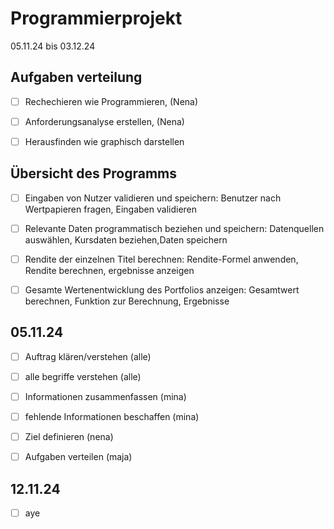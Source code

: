 # Programmierprojekt

05.11.24 bis 03.12.24

## Aufgaben verteilung
- [ ] Rechechieren wie Programmieren, (Nena)
- [ ] Anforderungsanalyse erstellen, (Nena)
- [ ] Herausfinden wie graphisch darstellen
      

## Übersicht des Programms
- [ ] Eingaben von Nutzer validieren und speichern: Benutzer nach Wertpapieren fragen, Eingaben validieren
- [ ] Relevante Daten programmatisch beziehen und speichern: Datenquellen auswählen, Kursdaten beziehen,Daten speichern
- [ ] Rendite der einzelnen Titel berechnen: Rendite-Formel anwenden, Rendite berechnen, ergebnisse anzeigen
- [ ] Gesamte Wertenentwicklung des Portfolios anzeigen: Gesamtwert berechnen, Funktion zur Berechnung, Ergebnisse


## 05.11.24

- [ ] Auftrag klären/verstehen (alle)
- [ ] alle begriffe verstehen (alle)
- [ ] Informationen zusammenfassen (mina)
- [ ] fehlende Informationen beschaffen (mina)
- [ ] Ziel definieren (nena)
- [ ] Aufgaben verteilen (maja)


## 12.11.24
- [ ] aye
      





  






